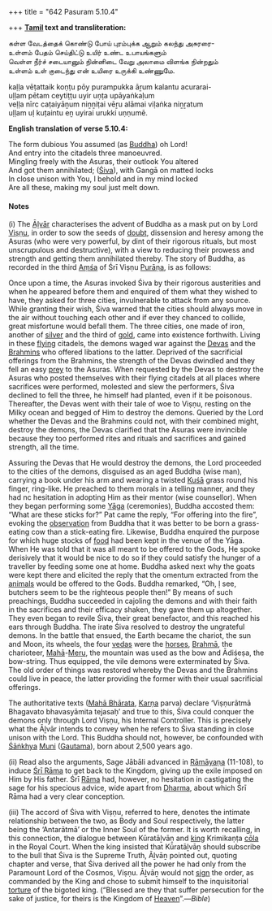 +++
title = "642 Pasuram 5.10.4"

+++
**[Tamil](/definition/tamil#history "show Tamil definitions") text and transliteration:**

கள்ள வேடத்தைக் கொண்டு போய் புரம்புக்க ஆறும் கலந்து அசுரரை-  
உள்ளம் பேதம் செய்திட்டு உயிர் உண்ட உபாயங்களும்  
வெள்ள நீர்ச் சடையானும் நின்னிடை வேறு அலாமை விளங்க நின்றதும்  
உள்ளம் உள் குடைந்து என் உயிரை உருக்கி உண்ணுமே.

kaḷḷa vēṭattaik koṇṭu pōy purampukka āṟum kalantu acurarai-  
uḷḷam pētam ceytiṭṭu uyir uṇṭa upāyaṅkaḷum  
veḷḷa nīrc caṭaiyāṉum niṉṉiṭai vēṟu alāmai viḷaṅka niṉṟatum  
uḷḷam uḷ kuṭaintu eṉ uyirai urukki uṇṇumē.

**English translation of verse 5.10.4:**

The form dubious You assumed (as [Buddha](/definition/buddha#history "show Buddha definitions")) oh Lord!  
And entry into the citadels three manoeuvred.  
Mingling freely with the Asuras, their outlook You altered  
And got them annihilated; ([Śiva](/definition/shiva#vaishnavism "show Śiva definitions")), with Gangā on matted locks  
In close unison with You, I behold and in my mind locked  
Are all these, making my soul just melt down.

#### Notes

\(i\) The [Āḻvār](/definition/aḻvar#vaishnavism "show Āḻvār definitions") characterises the advent of Buddha as a mask put on by Lord [Viṣṇu](/definition/vishnu#vaishnavism "show Viṣṇu definitions"), in order to sow the seeds of [doubt](/definition/doubt#history "show doubt definitions"), dissension and heresy among the Asuras (who were very powerful, by dint of their rigorous rituals, but most unscrupulous and destructive), with a view to reducing their prowess and strength and getting them annihilated thereby. The story of Buddha, as recorded in the third [Aṃśa](/definition/amsha#vaishnavism "show Aṃśa definitions") of Śrī Viṣṇu [Purāṇa](/definition/purana#vaishnavism "show Purāṇa definitions"), is as follows:

Once upon a time, the Asuras invoked Śiva by their rigorous austerities and when he appeared before them and enquired of them what they wished to have, they asked for three cities, invulnerable to attack from any source. While granting their wish, Śiva warned that the cities should always move in the air without touching each other and if ever they chanced to collide, great misfortune would befall them. The three cities, one made of iron, another of [silver](/definition/silver#history "show silver definitions") and the third of [gold](/definition/gold#history "show gold definitions"), came into existence forthwith. Living in these [flying](/definition/flying#history "show flying definitions") citadels, the demons waged war against the [Devas](/definition/deva#vaishnavism "show Devas definitions") and the [Brahmins](/definition/brahmin#history "show Brahmins definitions") who offered libations to the latter. Deprived of the sacrificial offerings from the Brahmins, the strength of the Devas dwindled and they fell an easy [prey](/definition/prey#history "show prey definitions") to the Asuras. When requested by the Devas to destroy the Asuras who posted themselves with their flying citadels at all places where sacrifices were performed, molested and slew the performers, Śiva declined to fell the three, he himself had planted, even if it be poisonous. Thereafter, the Devas went with their tale of woe to Viṣṇu, resting on the Milky ocean and begged of Him to destroy the demons. Queried by the Lord whether the Devas and the Brahmins could not, with their combined might, destroy the demons, the Devas clarified that the Asuras were invincible because they too performed rites and rituals and sacrifices and gained strength, all the time.

Assuring the Devas that He would destroy the demons, the Lord proceeded to the cities of the demons, disguised as an aged Buddha (wise man), carrying a book under his arm and wearing a twisted [Kuśā](/definition/kusha#vaishnavism "show Kuśā definitions") grass round his finger, ring-like. He preached to them morals in a telling manner, and they had nc hesitation in adopting Him as their mentor (wise counsellor). When they began performing some [Yāga](/definition/yaga#history "show Yāga definitions") (ceremonies), Buddha accosted them: “What are these sticks for?” Pat came the reply, “For offering into the fire”, evoking the [observation](/definition/observation#history "show observation definitions") from Buddha that it was better to be born a grass-eating cow than a stick-eating fire. Likewise, Buddha enquired the purpose for which huge stocks of [food](/definition/food#history "show food definitions") had been kept in the venue of the Yāga. When He was told that it was all meant to be offered to the Gods, He spoke derisively that it would be nice to do so if they could satisfy the hunger of a traveller by feeding some one at home. Buddha asked next why the goats were kept there and elicited the reply that the omentum extracted from the [animals](/definition/animal#history "show animals definitions") would be offered to the Gods. Buddha remarked, “Oh, ḷ see, butchers seem to be the righteous people then!” By means of such preachings, Buddha succeeded in cajoling the demons and with their faith in the sacrifices and their efficacy shaken, they gave them up altogether. They even began to revile Śiva, their great benefactor, and this reached his ears through Buddha. The irate Śiva resolved to destroy the ungrateful demons. In the battle that ensued, the Earth became the chariot, the sun and Moon, its wheels, the four [vedas](/definition/veda#vaishnavism "show vedas definitions") were the [horses](/definition/horse#history "show horses definitions"), [Brahmā](/definition/brahma#vaishnavism "show Brahmā definitions"), the charioteer, [Mahā](/definition/maha#history "show Mahā definitions")-[Meru](/definition/meru#history "show Meru definitions"), the mountain was used as the bow and Ādiśeṣa, the bow-string. Thus equipped, the vile demons were exterminated by Śiva. The old order of things was restored whereby the Devas and the Brahmins could live in peace, the latter providing the former with their usual sacrificial offerings.

The authoritative texts ([Mahā Bhārata](/definition/mahabharata#vaishnavism "show Mahā Bhārata definitions"), [Karṇa](/definition/karna#vaishnavism "show Karṇa definitions") parva) declare ‘Viṣṇurātmā Bhagavato bhavasyāmita tejasaḥ’ and true to this, Śiva could conquer the demons only through Lord Viṣṇu, his Internal Controller. This is precisely what the Āḻvār intends to convey when he refers to Śiva standing in close unison with the Lord. This Buddha should not, however, be confounded with [Śāṅkhya](/definition/samkhya#vaishnavism "show Śāṅkhya definitions") [Muni](/definition/muni#vaishnavism "show Muni definitions") ([Gautama](/definition/gautama#vaishnavism "show Gautama definitions")), born about 2,500 years ago.

\(ii\) Read also the arguments, Sage Jābāli advanced in [Rāmāyaṇa](/definition/ramayana#vaishnavism "show Rāmāyaṇa definitions") (11-108), to induce [Śrī Rāma](/definition/shrirama#history "show Śrī Rāma definitions") to get back to the Kingdom, giving up the exile imposed on Him by His father. Śrī [Rāma](/definition/rama#vaishnavism "show Rāma definitions") had, however, no hesitation in castigating the sage for his specious advice, wide apart from [Dharma](/definition/dharma#vaishnavism "show Dharma definitions"), about which Śrī Rāma had a very clear conception.

\(iii\) The accord of Śiva with Viṣṇu, referred to here, denotes the intimate relationship between the two, as Body and Soul respectively, the latter being the ‘Antarātmā’ or the Inner Soul of the former. It is worth recalling, in this connection, the dialogue between Kūratāḻvāṉ and [king](/definition/king#history "show king definitions") Krimikaṇṭa [cōla](/definition/cola#history "show cōla definitions") in the Royal Court. When the king insisted that Kūratāḻvāṉ should subscribe to the bull that Śiva is the Supreme Truth, Āḻvāṉ pointed out, quoting chapter and verse, that Śiva derived all the power he had only from the Paramount Lord of the Cosmos, Viṣṇu. Āḻvāṉ would not [sign](/definition/sign#history "show sign definitions") the order, as commanded by the King and chose to submit himself to the inquisitorial [torture](/definition/torture#history "show torture definitions") of the bigoted king. (“Blessed are they that suffer persecution for the sake of justice, for theirs is the Kingdom of [Heaven](/definition/heaven#history "show Heaven definitions")”.—*Bible*)


